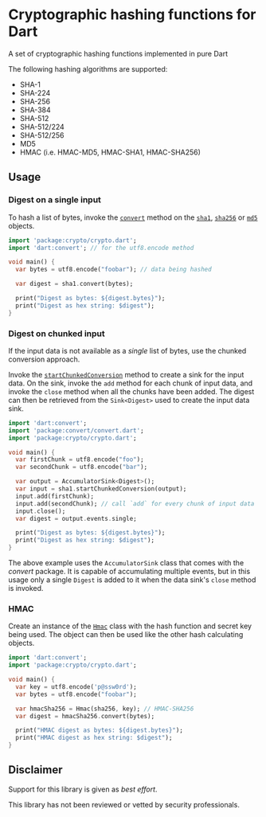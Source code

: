 # Cryptographic hashing functions for Dart

A set of cryptographic hashing functions implemented in pure Dart

The following hashing algorithms are supported:

* SHA-1
* SHA-224
* SHA-256
* SHA-384
* SHA-512
* SHA-512/224
* SHA-512/256
* MD5
* HMAC (i.e. HMAC-MD5, HMAC-SHA1, HMAC-SHA256)

## Usage

### Digest on a single input

To hash a list of bytes, invoke the [`convert`][convert] method on the
[`sha1`][sha1-obj], [`sha256`][sha256-obj] or [`md5`][md5-obj]
objects.

```dart
import 'package:crypto/crypto.dart';
import 'dart:convert'; // for the utf8.encode method

void main() {
  var bytes = utf8.encode("foobar"); // data being hashed

  var digest = sha1.convert(bytes);

  print("Digest as bytes: ${digest.bytes}");
  print("Digest as hex string: $digest");
}
```

### Digest on chunked input

If the input data is not available as a _single_ list of bytes, use
the chunked conversion approach.

Invoke the [`startChunkedConversion`][startChunkedConversion] method
to create a sink for the input data. On the sink, invoke the `add`
method for each chunk of input data, and invoke the `close` method
when all the chunks have been added. The digest can then be retrieved
from the `Sink<Digest>` used to create the input data sink.

```dart
import 'dart:convert';
import 'package:convert/convert.dart';
import 'package:crypto/crypto.dart';

void main() {
  var firstChunk = utf8.encode("foo");
  var secondChunk = utf8.encode("bar");

  var output = AccumulatorSink<Digest>();
  var input = sha1.startChunkedConversion(output);
  input.add(firstChunk);
  input.add(secondChunk); // call `add` for every chunk of input data
  input.close();
  var digest = output.events.single;

  print("Digest as bytes: ${digest.bytes}");
  print("Digest as hex string: $digest");
}
```

The above example uses the `AccumulatorSink` class that comes with the
_convert_ package. It is capable of accumulating multiple events, but
in this usage only a single `Digest` is added to it when the data sink's
`close` method is invoked.

### HMAC

Create an instance of the [`Hmac`][Hmac] class with the hash function
and secret key being used.  The object can then be used like the other
hash calculating objects.

```dart
import 'dart:convert';
import 'package:crypto/crypto.dart';

void main() {
  var key = utf8.encode('p@ssw0rd');
  var bytes = utf8.encode("foobar");

  var hmacSha256 = Hmac(sha256, key); // HMAC-SHA256
  var digest = hmacSha256.convert(bytes);

  print("HMAC digest as bytes: ${digest.bytes}");
  print("HMAC digest as hex string: $digest");
}
```

## Disclaimer

Support for this library is given as _best effort_.

This library has not been reviewed or vetted by security professionals.

[convert]: https://pub.dev/documentation/crypto/latest/crypto/Hash/convert.html
[Digest]: https://pub.dev/documentation/crypto/latest/crypto/Digest-class.html
[Hmac]: https://pub.dev/documentation/crypto/latest/crypto/Hmac-class.html
[md5-obj]: https://pub.dev/documentation/crypto/latest/crypto/md5.html
[sha1-obj]: https://pub.dev/documentation/crypto/latest/crypto/sha1.html
[sha256-obj]: https://pub.dev/documentation/crypto/latest/crypto/sha256.html
[startChunkedConversion]: https://pub.dev/documentation/crypto/latest/crypto/Hash/startChunkedConversion.html
